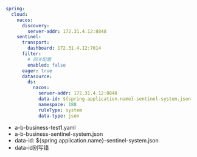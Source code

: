 ```yaml
spring:
  cloud:
    nacos:
      discovery:
        server-addr: 172.31.4.12:8848
    sentinel:
      transport:
        dashboard: 172.31.4.12:7014
      filter:
        # 网关配置
        enabled: false
      eager: true
      datasource:
        ds:
          nacos:
            server-addr: 172.31.4.12:8848
            data-id: ${spring.application.name}-sentinel-system.json
            namespace: 188
            ruleType: system
            data-type: json
```
- a-b-business-test1.yaml
- a-b-business-sentinel-system.json
- data-id: ${spring.application.name}-sentinel-system.json
- data-id别写错